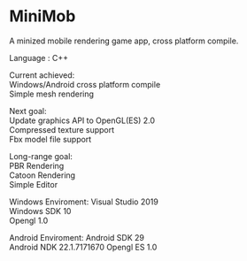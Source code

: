 # MiniMob
A minized mobile rendering game app, cross platform compile.

Language : C++  

Current achieved:  
Windows/Android cross platform compile  
Simple mesh rendering  

Next goal:  
Update graphics API to OpenGL(ES) 2.0  
Compressed texture support  
Fbx model file support  

Long-range goal:  
PBR Rendering  
Catoon Rendering  
Simple Editor  

Windows Enviroment:
Visual Studio 2019  
Windows SDK 10  
Opengl 1.0  

Android Enviroment:
Android SDK 29  
Android NDK 22.1.7171670
Opengl ES 1.0

